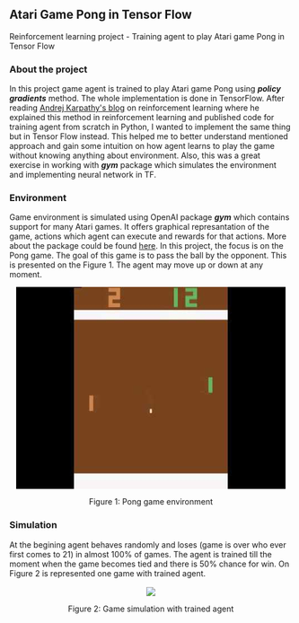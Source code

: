 ## Atari Game Pong in Tensor Flow

Reinforcement learning project - Training agent to play Atari game Pong in Tensor Flow

### About the project

In this project game agent is trained to play Atari game Pong using ***policy gradients*** method. The whole implementation is done in TensorFlow. After reading [Andrej Karpathy's blog](http://karpathy.github.io/2016/05/31/rl/) on reinforcement learning where he explained this method in reinforcement learning and published code for training agent from scratch in Python, I wanted to implement the same thing but in Tensor Flow instead. This helped me to better understand mentioned approach and gain some intuition on how agent learns to play the game without knowing anything about environment. Also, this was a great exercise in working with ***gym*** package which simulates the environment and implementing neural network in TF.

### Environment

Game environment is simulated using OpenAI package ***gym*** which contains support for many Atari games. It offers graphical represantation of the game, actions which agent can execute and rewards for that actions. More about the package could be found [here](https://gym.openai.com). 
In this project, the focus is on the Pong game. The goal of this game is to pass the ball by the opponent. This is presented on the Figure 1. The agent may move up or down at any moment. 

<p align="center">
<img style="float: center;margin:0 auto; " align="center" src="./images/hqdefault.jpg">   
<div align="center">
Figure 1: Pong game environment
</div>
</p>

### Simulation

At the begining agent behaves randomly and loses (game is over who ever first comes to 21) in almost 100% of games.
The agent is trained till the moment when the game becomes tied and there is 50% chance for win. On Figure 2 is represented one game with trained agent.
<p align="center">
<img style="float: center;margin:0 auto; " align="center" src="./pong-agent.gif">   
<div align="center">
Figure 2: Game simulation with trained agent
</div>
</p>


